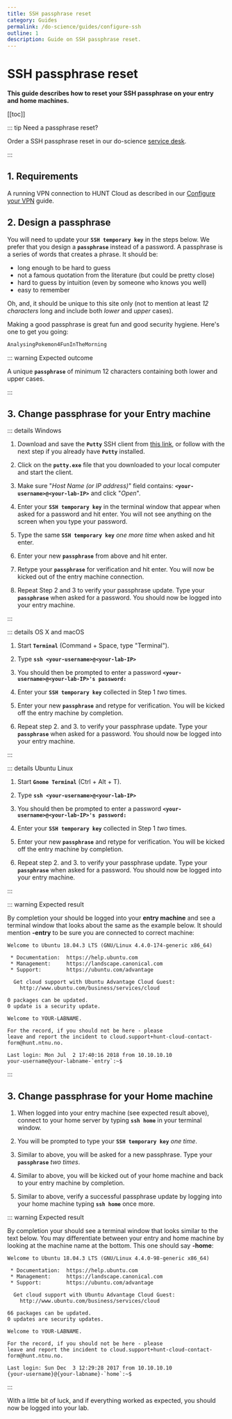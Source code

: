```yaml
---
title: SSH passphrase reset
category: Guides
permalink: /do-science/guides/configure-ssh
outline: 1
description: Guide on SSH passphrase reset.
---
```


# SSH passphrase reset

**This guide describes how to reset your SSH passphrase on your entry and home machines.**

[[toc]]

::: tip Need a passphrase reset? 

Order a SSH passphrase reset in our do-science [service desk](/do-science/service-desk/#ssh-passphrase-reset).

:::


## 1. Requirements

A running VPN connection to HUNT Cloud as described in our [Configure your VPN](/do-science/lab-access/configure-vpn) guide.


## 2. Design a passphrase

You will need to update your **`SSH temporary key`** in the steps below. We prefer that you design a **`passphrase`** instead of a password. A passphrase is a series of words that creates a phrase. It should be:

- long enough to be hard to guess
- not a famous quotation from the literature (but could be pretty close)
- hard to guess by intuition (even by someone who knows you well)
- easy to remember

Oh, and, it should be unique to this site only (not to mention at least
_12 characters_ long and include both _lower_ and _upper_ cases).

Making a good passphrase is great fun and good security hygiene. Here's one to get you going:

```bash
AnalysingPokemon4FunInTheMorning
```

::: warning Expected outcome

A unique **`passphrase`** of minimum 12 characters containing both lower and upper cases.

:::

## 3. Change passphrase for your Entry machine

::: details Windows

1. Download and save the **`Putty`** SSH client from [this link](https://the.earth.li/~sgtatham/putty/latest/w64/putty.exe), or follow with the next step if you already have **`Putty`** installed.

2. Click on the **`putty.exe`** file that you downloaded to your local computer and start the client.

3. Make sure "_Host Name (or IP address)_" field contains: **`<your-username>@<your-lab-IP>`** and click "_Open_".

4. Enter your **`SSH temporary key`** in the terminal window that appear when asked for a password and hit enter. You will not see anything on the screen when you type your password.

5. Type the same **`SSH temporary key`** _one more time_ when asked and hit enter.

6. Enter your new **`passphrase`** from above and hit enter.

7. Retype your **`passphrase`** for verification and hit enter. You will now be kicked out of the entry machine connection.

8. Repeat Step 2 and 3 to verify your passphrase update. Type your **`passphrase`** when asked for a password. You should now be logged into your entry machine.

:::

::: details OS X and macOS

1. Start **`Terminal`** (Command + Space, type "Terminal").

2. Type **`ssh <your-username>@<your-lab-IP>`**

3. You should then be prompted to enter a password **`<your-username>@<your-lab-IP>'s password:`**

4. Enter your **`SSH temporary key`** collected in Step 1 _two_ times.

5. Enter your new **`passphrase`** and retype for verification. You will be kicked off the entry machine by completion.

6. Repeat step 2. and 3. to verify your passphrase update. Type your **`passphrase`** when asked for a password. You should now be logged into your entry machine.

:::

::: details Ubuntu Linux

1. Start **`Gnome Terminal`** (Ctrl + Alt + T).

2. Type **`ssh <your-username>@<your-lab-IP>`**

3. You should then be prompted to enter a password **`<your-username>@<your-lab-IP>'s password:`**

4. Enter your **`SSH temporary key`** collected in Step 1 _two_ times.

5. Enter your new **`passphrase`** and retype for verification. You will be kicked off the entry machine by completion.

6. Repeat step 2. and 3. to verify your passphrase update. Type your **`passphrase`** when asked for a password. You should now be logged into your entry machine.

:::

::: warning Expected result

By completion your should be logged into your **entry machine** and see a terminal window that looks about the same as the example below.
It should mention **-entry** to be sure you are connected to correct machine:

    Welcome to Ubuntu 18.04.3 LTS (GNU/Linux 4.4.0-174-generic x86_64)

     * Documentation:  https://help.ubuntu.com
     * Management:     https://landscape.canonical.com
     * Support:        https://ubuntu.com/advantage

      Get cloud support with Ubuntu Advantage Cloud Guest:
        http://www.ubuntu.com/business/services/cloud

    0 packages can be updated.
    0 update is a security update.

    Welcome to YOUR-LABNAME.

    For the record, if you should not be here - please
    leave and report the incident to cloud.support+hunt-cloud-contact-form@hunt.ntnu.no.

    Last login: Mon Jul  2 17:40:16 2018 from 10.10.10.10
    your-username@your-labname-`entry`:~$

:::










## 3. Change passphrase for your Home machine

1. When logged into your entry machine (see expected result above), connect to your home server by typing **`ssh home`** in your terminal window.

2. You will be prompted to type your **`SSH temporary key`** _one time_.

3. Similar to above, you will be asked for a new passphrase. Type your **`passphrase`** _two times_.

4. Similar to above, you will be kicked out of your home machine and back to your entry machine by completion.

5. Similar to above, verify a successful passphrase update by logging into your home machine typing **`ssh home`** once more.


::: warning Expected result

By completion your should see a terminal window that looks similar to the text below. You may differentiate between your entry and home  machine by looking at the machine name at the bottom. This one should say **-home**:

    Welcome to Ubuntu 18.04.3 LTS (GNU/Linux 4.4.0-98-generic x86_64)

     * Documentation:  https://help.ubuntu.com
     * Management:     https://landscape.canonical.com
     * Support:        https://ubuntu.com/advantage

      Get cloud support with Ubuntu Advantage Cloud Guest:
        http://www.ubuntu.com/business/services/cloud

    66 packages can be updated.
    0 updates are security updates.

    Welcome to YOUR-LABNAME.

    For the record, if you should not be here - please
    leave and report the incident to cloud.support+hunt-cloud-contact-form@hunt.ntnu.no.

    Last login: Sun Dec  3 12:29:28 2017 from 10.10.10.10
    {your-username}@{your-labname}-`home`:~$

:::



With a little bit of luck, and if everything worked as expected, you should now be logged into your lab.


